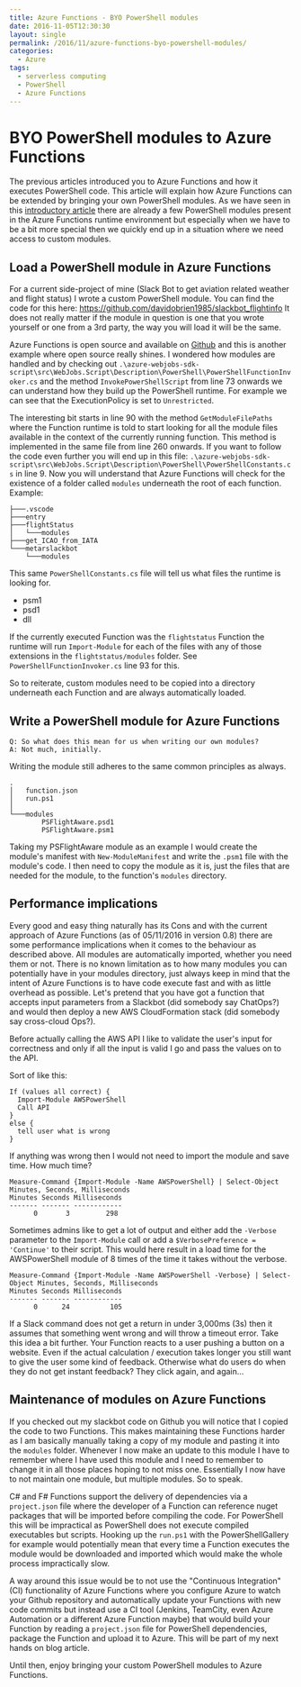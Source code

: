 ```yaml
---
title: Azure Functions - BYO PowerShell modules
date: 2016-11-05T12:30:30
layout: single
permalink: /2016/11/azure-functions-byo-powershell-modules/
categories:
  - Azure
tags:
  - serverless computing
  - PowerShell
  - Azure Functions
---
```


# BYO PowerShell modules to Azure Functions

The previous articles introduced you to Azure Functions and how it executes PowerShell code. This article will explain how  Azure Functions can be extended by bringing your own PowerShell modules.
As we have seen in this [introductory article](/2016/07/azure-functions-PowerShell/) there are already a few PowerShell modules present in the Azure Functions runtime environment but especially when we have to be a bit more special then we quickly end up in a situation where we need access to custom modules.

<!--more-->

## Load a PowerShell module in Azure Functions

For a current side-project of mine (Slack Bot to get aviation related weather and flight status) I wrote a custom PowerShell module.
You can find the code for this here: <https://github.com/davidobrien1985/slackbot_flightinfo>
It does not really matter if the module in question is one that you wrote yourself or one from a 3rd party, the way you will load it will be the same.

Azure Functions is open source and available on [Github](https://github.com/davidobrien1985/azure-webjobs-sdk-script) and this is another example where open source really shines. 
I wondered how modules are handled and by checking out `.\azure-webjobs-sdk-script\src\WebJobs.Script\Description\PowerShell\PowerShellFunctionInvoker.cs` and the method `InvokePowerShellScript` from line 73 onwards we can understand how they build up the PowerShell runtime.
For example we can see that the ExecutionPolicy is set to `Unrestricted`.

The interesting bit starts in line 90 with the method `GetModuleFilePaths` where the Function runtime is told to start looking for all the module files available in the context of the currently running function. This method is implemented in the same file from line 260 onwards.
If you want to follow the code even further you will end up in this file: `.\azure-webjobs-sdk-script\src\WebJobs.Script\Description\PowerShell\PowerShellConstants.cs` in line 9. Now you will understand that Azure Functions will check for the existence of a folder called `modules` underneath the root of each function.
Example:

```
├───.vscode
├───entry
├───flightStatus
│   └───modules
├───get_ICAO_from_IATA
└───metarslackbot
    └───modules
``` 

This same `PowerShellConstants.cs` file will tell us what files the runtime is looking for.

- psm1
- psd1
- dll

If the currently executed Function was the `flightstatus` Function the runtime will run `Import-Module` for each of the files with any of those extensions in the `flightstatus/modules` folder. See `PowerShellFunctionInvoker.cs` line 93 for this.

So to reiterate, custom modules need to be copied into a directory underneath each Function and are always automatically loaded.

## Write a PowerShell module for Azure Functions

```
Q: So what does this mean for us when writing our own modules?
A: Not much, initially.
```

Writing the module still adheres to the same common principles as always. 

```
.
│   function.json
│   run.ps1
│
└───modules
        PSFlightAware.psd1
        PSFlightAware.psm1
```

Taking my PSFlightAware module as an example I would create the module's manifest with `New-ModuleManifest` and write the `.psm1` file with the module's code.
I then need to copy the module as it is, just the files that are needed for the module, to the function's `modules` directory.

## Performance implications 

Every good and easy thing naturally has its Cons and with the current approach of Azure Functions (as of 05/11/2016 in version 0.8) there are some performance implications when it comes to the behaviour as described above.
All modules are automatically imported, whether you need them or not. There is no known limitation as to how many modules you can potentially have in your modules directory, just always keep in mind that the intent of Azure Functions is to have code execute fast and with as little overhead as possible. 
Let's pretend that you have got a function that accepts input parameters from a Slackbot (did somebody say ChatOps?) and would then deploy a new AWS CloudFormation stack (did somebody say cross-cloud Ops?).

Before actually calling the AWS API I like to validate the user's input for correctness and only if all the input is valid I go and pass the values on to the API.

Sort of like this:

```
If (values all correct) {
  Import-Module AWSPowerShell
  Call API
}
else {
  tell user what is wrong
}
```

If anything was wrong then I would not need to import the module and save time. How much time?

```
Measure-Command {Import-Module -Name AWSPowerShell} | Select-Object Minutes, Seconds, Milliseconds
Minutes Seconds Milliseconds
------- ------- ------------
      0       3         298
```

Sometimes admins like to get a lot of output and either add the `-Verbose` parameter to the `Import-Module` call or add a `$VerbosePreference = 'Continue'` to their script. This would here result in a load time for the AWSPowerShell module of 8 times of the time it takes without the verbose.

```
Measure-Command {Import-Module -Name AWSPowerShell -Verbose} | Select-Object Minutes, Seconds, Milliseconds
Minutes Seconds Milliseconds
------- ------- ------------
      0      24          105
```

If a Slack command does not get a return in under 3,000ms (3s) then it assumes that something went wrong and will throw a timeout error.
Take this idea a bit further. Your Function reacts to a user pushing a button on a website. Even if the actual calculation / execution takes longer you still want to give the user some kind of feedback. Otherwise what do users do when they do not get instant feedback? They click again, and again...

## Maintenance of modules on Azure Functions

If you checked out my slackbot code on Github you will notice that I copied the code to two Functions. This makes maintaining these Functions harder as I am basically manually taking a copy of my module and pasting it into the `modules` folder. Whenever I now make an update to this module I have to remember where I have used this module and I need to remember to change it in all those places hoping to not miss one.
Essentially I now have to not maintain one module, but multiple modules. So to speak.

C# and F# Functions support the delivery of dependencies via a `project.json` file where the developer of a Function can reference nuget packages that will be imported before compiling the code.
For PowerShell this will be impractical as PowerShell does not execute compiled executables but scripts. Hooking up the `run.ps1` with the PowerShellGallery for example would potentially mean that every time a Function executes the module would be downloaded and imported which would make the whole process impractically slow.

A way around this issue would be to not use the "Continuous Integration" (CI) functionality of Azure Functions where you configure Azure to watch your Github repository and automatically update your Functions with new code commits but instead use a CI tool (Jenkins, TeamCity, even Azure Automation or a different Azure Function maybe) that would build your Function by reading a `project.json` file for PowerShell dependencies, package the Function and upload it to Azure.
This will be part of my next hands on blog article.

Until then, enjoy bringing your custom PowerShell modules to Azure Functions.